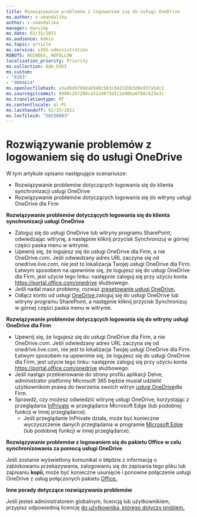 ```yaml
---
title: Rozwiązywanie problemów z logowaniem się do usługi OneDrive
ms.author: v-smandalika
author: v-smandalika
manager: dansimp
ms.date: 02/15/2021
ms.audience: Admin
ms.topic: article
ms.service: o365-administration
ROBOTS: NOINDEX, NOFOLLOW
localization_priority: Priority
ms.collection: Adm_O365
ms.custom:
- "8283"
- "9004614"
ms.openlocfilehash: a3ad6d9769dab948cb83c04232bb3d8e937a5dc2
ms.sourcegitcommit: 6900c2b7208ca51a9873dfc2e00be6f66cb25e3c
ms.translationtype: MT
ms.contentlocale: pl-PL
ms.lasthandoff: 02/15/2021
ms.locfileid: "50256803"
---
```

# <a name="troubleshoot-signing-in-to-onedrive"></a>Rozwiązywanie problemów z logowaniem się do usługi OneDrive

W tym artykule opisano następujące scenariusze:

- Rozwiązywanie problemów dotyczących logowania się do klienta synchronizacji usługi OneDrive
- Rozwiązywanie problemów dotyczących logowania się do witryny usługi OneDrive dla Firm

**Rozwiązywanie problemów dotyczących logowania się do klienta synchronizacji usługi OneDrive**

- Zaloguj się do usługi OneDrive lub witryny programu SharePoint, odwiedzając witrynę, a następnie kliknij przycisk Synchronizuj w górnej części paska menu w witrynie. 
- Upewnij się, że logujesz się do usługi OneDrive dla Firm, a nie OneDrive.com. Jeśli odwiedzany adres URL zaczyna się od onedrive.live.com, nie jest to lokalizacja Twojej usługi OneDrive dla Firm. Łatwym sposobem na upewninie się, że logujesz się do usługi OneDrive dla Firm, jest użycie tego linku: następnie zaloguj się przy użyciu konta https://portal.office.com/onedrive służbowego.
- Jeśli nadal masz problemy, rozważ [zresetowanie usługi OneDrive.](https://support.microsoft.com/office/reset-onedrive-34701e00-bf7b-42db-b960-84905399050c)
- Odłącz konto od usługi [OneDrive,](https://support.microsoft.com/office/how-to-remove-an-account-in-onedrive-72699268-9e64-45bd-b723-9a19f4512fd1)zaloguj się do usługi OneDrive  lub witryny programu SharePoint, a następnie kliknij przycisk Synchronizuj w górnej części paska menu w witrynie.

**Rozwiązywanie problemów dotyczących logowania się do witryny usługi OneDrive dla Firm**

- Upewnij się, że logujesz się do usługi OneDrive dla Firm, a nie OneDrive.com. Jeśli odwiedzany adres URL zaczyna się od onedrive.live.com, nie jest to lokalizacja Twojej usługi OneDrive dla Firm. Łatwym sposobem na upewninie się, że logujesz się do usługi OneDrive dla Firm, jest użycie tego linku: następnie zaloguj się przy użyciu konta https://portal.office.com/onedrive służbowego.
- Jeśli nastąpi przekierowanie do strony profilu aplikacji Delve, administrator platformy Microsoft 365 będzie musiał udzielić użytkownikom prawa do tworzenia swoich witryn [usługi OneDrive](https://support.microsoft.com/office/you-re-redirected-to-your-delve-profile-page-after-you-click-onedrive-on-the-microsoft-365-app-launcher-2af26640-9ddf-46c3-8912-6af30efcc7b0)dla Firm.
- Sprawdź, czy możesz odwiedzić witrynę usługi OneDrive, korzystając z przeglądania [InPrivate](https://support.microsoft.com/microsoft-edge/browse-inprivate-in-microsoft-edge-e6f47704-340c-7d4f-b00d-d0cf35aa1fcc) w przeglądarce Microsoft Edge (lub podobnej funkcji w innej przeglądarce).
    - Jeśli przeglądanie InPrivate działa, może być konieczne wyczyszczenie danych przeglądania w programie [Microsoft Edge](https://support.microsoft.com/microsoft-edge/view-and-delete-browser-history-in-microsoft-edge-00cf7943-a9e1-975a-a33d-ac10ce454ca4) (lub podobnej funkcji w innej przeglądarce).

**Rozwiązywanie problemów z logowaniem się do pakietu Office w celu synchronizowania za pomocą usługi OneDrive**

Jeśli zostanie wyświetlony komunikat o błędzie z informacją o zablokowaniu przekazywania, zalogowaniu się do zapisania tego pliku lub zapisaniu **kopii,** może być konieczne usunięcie i ponowne połączenie usługi OneDrive z usług połączonych pakietu [Office.](https://support.microsoft.com/office/how-to-resolve-upload-blocked-sign-into-save-this-file-or-save-a-copy-error-messages-32c7340c-f5fb-4ca0-a829-65d8120f81f8)  

**Inne porady dotyczące rozwiązywania problemów**

Jeśli jesteś administratorem globalnym, licencją lub użytkownikiem, przypisz odpowiednią licencję [do użytkownika, którego dotyczy problem.](https://docs.microsoft.com/microsoft-365/admin/manage/assign-licenses-to-users)

